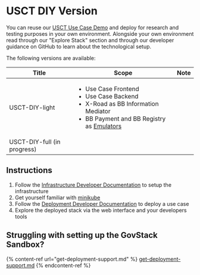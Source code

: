 # USCT DIY Version

You can reuse our [USCT Use Case Demo](../usct-use-case.md) and deploy for research and testing purposes in your own environment. Alongside your own environment read through our "Explore Stack" section and through our developer guidance on GitHub to learn about the technological setup.

The following versions are available:

| Title                       | Scope                                                                                                                                                                                                                 | Note |
| --------------------------- | --------------------------------------------------------------------------------------------------------------------------------------------------------------------------------------------------------------------- | ---- |
| USCT-DIY-light              | <ul><li>Use Case Frontend</li><li>Use Case Backend</li><li>X-Road as BB Information Mediator</li><li>BB Payment and BB Registry as <a href="../../explore-stack/building-blocks/emulators.md">Emulators</a></li></ul> |      |
| USCT-DIY-full (in progress) |                                                                                                                                                                                                                       |      |

## Instructions

1. Follow the [Infrastructure Developer Documentation](https://github.com/GovStackWorkingGroup/sandbox-infra/blob/main/docs/1-main.md) to setup the infrastructure
2. Get yourself familiar with [minikube](https://kubernetes.io/docs/tutorials/hello-minikube/)
3. Follow the [Deployment Developer Documentation](https://github.com/GovStackWorkingGroup/sandbox-usecase-usct-backend/blob/main/docs/diy.md) to deploy a use case
4. Explore the deployed stack via the web interface and your developers tools

## Struggling with setting up the GovStack Sandbox?

{% content-ref url="get-deployment-support.md" %}
[get-deployment-support.md](get-deployment-support.md)
{% endcontent-ref %}

